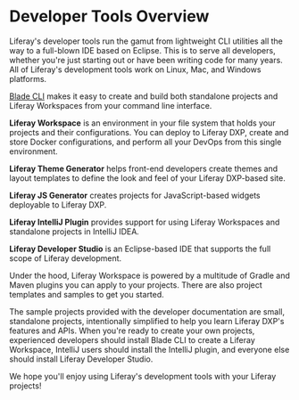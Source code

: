 # Developer Tools Overview

Liferay's developer tools run the gamut from lightweight CLI utilities all the way to a full-blown IDE based on Eclipse. This is to serve all developers, whether you're just starting out or have been writing code for many years. All of Liferay's development tools work on Linux, Mac, and Windows platforms.
<!-- JR: the mental image I have from all these tools (initially) is a variety of jigsaw puzzle pieces that I don't (yet) see how they piece together. Perhaps by presenting them with more structure, it can help guide a reader to build a better mental model for how all these tools relate to (and don't duplicate) one another. In some ideal world we have a nice diagram that visualizes how these tools relate to one another. One off the cuff organizational model:

# Title

(intro paragraph)

## General Development Tools

### Blade CLI

Blade CLi is x. Use it to do a, b, and c quickly and efficiently.

### Liferay Workspace

## Frontend Tooling

### Theme Generator

### JS Generator

## IDE Plugins

### IntelliJ Plugin

### Dev Studio
-->
[Blade CLI](./blade-cli/installing-and-updating-blade-cli.md) makes it easy to create and build both standalone projects and Liferay Workspaces from your command line interface.

**Liferay Workspace** is an environment in your file system that holds your projects and their configurations. You can deploy to Liferay DXP, create and store Docker configurations, and perform all your DevOps from this single environment.

**Liferay Theme Generator** helps front-end developers create themes and layout templates to define the look and feel of your Liferay DXP-based site.

**Liferay JS Generator** creates projects for JavaScript-based widgets deployable to Liferay DXP.

**Liferay IntelliJ Plugin** provides support for using Liferay Workspaces and standalone projects in IntelliJ IDEA.

**Liferay Developer Studio** is an Eclipse-based IDE that supports the full scope of Liferay development.

Under the hood, Liferay Workspace is powered by a multitude of Gradle and Maven plugins you can apply to your projects. There are also project templates and samples to get you started.

The sample projects provided with the developer documentation are small, standalone projects, intentionally simplified to help you learn Liferay DXP's features and APIs. When you're ready to create your own projects, experienced developers should install Blade CLI to create a Liferay Workspace, IntelliJ users should install the IntelliJ plugin, and everyone else should install Liferay Developer Studio.

We hope you'll enjoy using Liferay's development tools with your Liferay projects!
